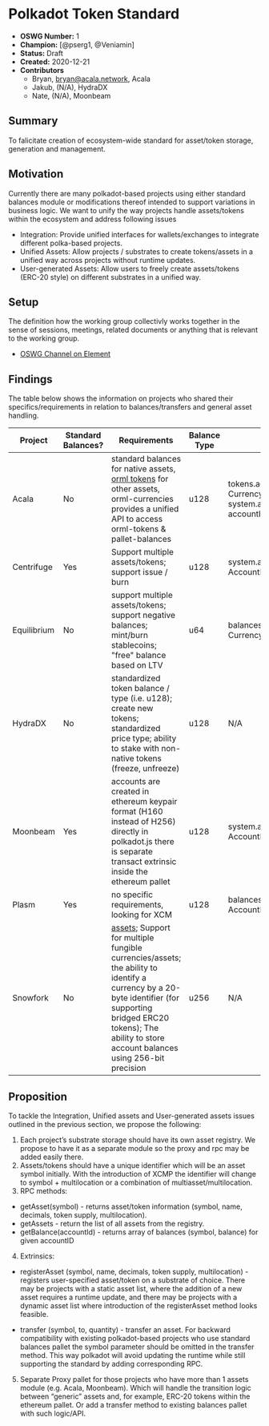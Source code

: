 # Polkadot Token Standard

- **OSWG Number:** 1
- **Champion:** [@pserg1, @Veniamin]
- **Status:** Draft
- **Created:** 2020-12-21
- **Contributors**
    - Bryan, bryan@acala.network, Acala
    - Jakub, (N/A), HydraDX  
    - Nate, (N/A), Moonbeam    

## Summary

To falicitate creation of ecosystem-wide standard for asset/token storage, generation and management. 

## Motivation

Currently there are many polkadot-based projects using either standard balances module or modifications thereof intended to support variations in business logic. We want to unify the way projects handle assets/tokens within the ecosystem and address following issues 

* Integration: Provide unified interfaces for wallets/exchanges to integrate different polka-based projects.
* Unified Assets: Allow projects / substrates to create tokens/assets in a unified way across projects without runtime updates.
* User-generated Assets: Allow users to freely create assets/tokens (ERC-20 style) on different substrates in a unified way.

## Setup

The definition how the working group collectivly works together in the sense of sessions, meetings, related documents or anything that is relevant to the working group.
* [OSWG Channel on Element](https://app.element.io/app)

## Findings

The table below shows the information on projects who shared their specifics/requirements in relation to balances/transfers and general asset handling.

|Project|Standard Balances?|Requirements|Balance Type|Get Balance|Make Transfer|
|---|---|---|---|---|---|
|Acala|No|standard balances for native assets, [orml tokens](https://github.com/open-web3-stack/open-runtime-module-library/blob/master/tokens/src/lib.rs) for other assets, orml-currencies provides a unified API to access orml-tokens & pallet-balances|u128|tokens.accounts(AccountId, CurrencyId): AccountData, system.account(AccountId): accountInfo - for ACA|currencies.transfer(dest, currency_id, amount), balances.transfer(dest.value) - for ACA|
|Centrifuge|Yes|Support multiple assets/tokens; support issue / burn|u128|system.account(AccountId): AccountInfo|balances.transfer(dest.value)|
|Equilibrium|No|support multiple assets/tokens; support negative balances; mint/burn stablecoins; "free" balance based on LTV|u64|balances.account(AccountId, Currency): SignedBalance|balances.transfer(currency, to, value)|
|HydraDX|No|standardized token balance / type (i.e. u128); create new tokens; standardized price type; ability to stake with non-native tokens (freeze, unfreeze)|u128|N/A|N/A|
|Moonbeam|Yes|accounts are created in ethereum keypair format (H160 instead of H256) directly in polkadot.js there is separate transact extrinsic inside the ethereum pallet|u128|system.account(AccountId): AccountInfo|balances.transfer(dest.value)|
|Plasm|Yes|no specific requirements, looking for XCM|u128|balances.account(AccountId): AccountData|balances.transfer(dest.value)|
|Snowfork|No|[assets](https://polkaeth-rustdocs.netlify.app/artemis_asset/index.html); Support for multiple fungible currencies/assets; the ability to identify a currency by a 20-byte identifier (for supporting bridged ERC20 tokens); The ability to store account balances using 256-bit precision|u256|N/A|N/A|

## Proposition

To tackle the Integration, Unified assets and User-generated assets issues outlined in the previous section, we propose the following:


1. Each project’s substrate storage should have its own asset registry. We propose to have it as a separate module so the proxy and rpc may be added easily there.
2. Assets/tokens should have a unique identifier which will be an asset symbol initially. With the introduction of XCMP the identifier will change to symbol + multilocation or a combination of multiasset/multilocation.
3. RPC methods:

* getAsset(symbol) - returns asset/token information (symbol, name, decimals, token supply, multilocation). 
* getAssets - return the list of all assets from the registry. 
* getBalance(accountId) - returns array of balances (symbol, balance) for given accountID

4. Extrinsics:
 
- registerAsset (symbol, name, decimals, token supply, multilocation) - registers user-specified asset/token on a substrate of choice. There may be projects with a static asset list, where the addition of a new asset requires a runtime update, and there may be projects with a dynamic asset list where introduction of the registerAsset method looks feasible. 

- transfer (symbol, to, quantity) - transfer an asset. For backward compatibility with existing polkadot-based projects who use standard balances pallet the symbol parameter should be omitted in the transfer method. This way polkadot will avoid updating the runtime while still supporting the standard by adding corresponding RPC. 


5. Separate Proxy pallet for those projects who have more than 1 assets module (e.g. Acala, Moonbeam). Which will handle the transition logic between “generic” assets and, for example, ERC-20 tokens within the ethereum pallet. Or add a transfer method  to existing balances pallet with such logic/API.

